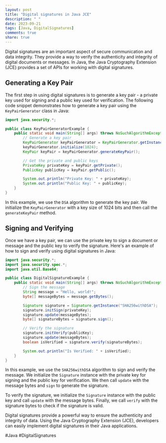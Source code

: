 ```yaml
---
layout: post
title: "Digital signatures in Java JCE"
description: " "
date: 2023-09-21
tags: [Java, DigitalSignatures]
comments: true
share: true
---
```


Digital signatures are an important aspect of secure communication and data integrity. They provide a way to verify the authenticity and integrity of digital documents or messages. In Java, the Java Cryptography Extension (JCE) provides a set of APIs for working with digital signatures.

## Generating a Key Pair

The first step in using digital signatures is to generate a key pair - a private key used for signing and a public key used for verification. The following code snippet demonstrates how to generate a key pair using the `KeyPairGenerator` class in Java:

```java
import java.security.*;

public class KeyPairGeneratorExample {
    public static void main(String[] args) throws NoSuchAlgorithmException {
        // Generate a key pair
        KeyPairGenerator keyPairGenerator = KeyPairGenerator.getInstance("DSA");
        keyPairGenerator.initialize(1024);
        KeyPair keyPair = keyPairGenerator.generateKeyPair();

        // Get the private and public keys
        PrivateKey privateKey = keyPair.getPrivate();
        PublicKey publicKey = keyPair.getPublic();

        System.out.println("Private Key: " + privateKey);
        System.out.println("Public Key: " + publicKey);
    }
}
```

In this example, we use the `DSA` algorithm to generate the key pair. We initialize the `KeyPairGenerator` with a key size of 1024 bits and then call the `generateKeyPair` method.

## Signing and Verifying

Once we have a key pair, we can use the private key to sign a document or message and the public key to verify the signature. Here's an example of how to sign and verify using digital signatures in Java:

```java
import java.security.*;
import java.security.spec.*;
import java.util.Base64;

public class DigitalSignatureExample {
    public static void main(String[] args) throws NoSuchAlgorithmException, InvalidKeyException, SignatureException {
        // Sign the message
        String message = "Hello, world!";
        byte[] messageBytes = message.getBytes();

        Signature signature = Signature.getInstance("SHA256withDSA");
        signature.initSign(privateKey);
        signature.update(messageBytes);
        byte[] signatureBytes = signature.sign();

        // Verify the signature
        signature.initVerify(publicKey);
        signature.update(messageBytes);
        boolean isVerified = signature.verify(signatureBytes);

        System.out.println("Is Verified: " + isVerified);
    }
}
```

In this example, we use the `SHA256withDSA` algorithm to sign and verify the message. We initialize the `Signature` instance with the private key for signing and the public key for verification. We then call `update` with the message bytes and `sign` to generate the signature.

To verify the signature, we initialize the `Signature` instance with the public key and call `update` with the message bytes. Finally, we call `verify` with the signature bytes to check if the signature is valid.

Digital signatures provide a powerful way to ensure the authenticity and integrity of data. Using the Java Cryptography Extension (JCE), developers can easily implement digital signatures in their Java applications.

#Java #DigitalSignatures